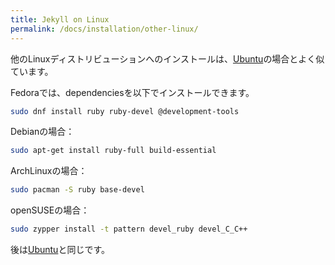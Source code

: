 ```yaml
---
title: Jekyll on Linux
permalink: /docs/installation/other-linux/
---
```

他のLinuxディストリビューションへのインストールは、[Ubuntu](../ubuntu/)の場合とよく似ています。

<!-- Installation on other Linux distributions works similarly as on [Ubuntu](../ubuntu/). -->

Fedoraでは、dependenciesを以下でインストールできます。

<!-- On Fedora, the dependencies can be installed as follows: -->

 ```sh
sudo dnf install ruby ruby-devel @development-tools
```

Debianの場合：

<!-- On Debian: -->

```sh
sudo apt-get install ruby-full build-essential
```

ArchLinuxの場合：

<!-- On ArchLinux: -->

```sh
sudo pacman -S ruby base-devel
```

openSUSEの場合：

<!-- On openSUSE: -->

```sh
sudo zypper install -t pattern devel_ruby devel_C_C++
```


後は[Ubuntu](../ubuntu/)と同じです。

<!-- The rest works the same as on [Ubuntu](../ubuntu/). -->
